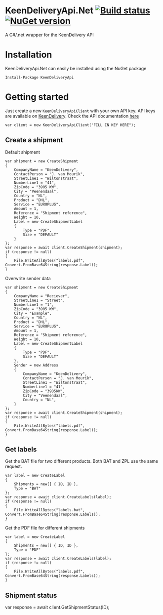 # KeenDeliveryApi.Net [![Build status](https://ci.appveyor.com/api/projects/status/m1c22rca95pl5o21?svg=true)](https://ci.appveyor.com/project/janssenr/keendeliveryapi-net) [![NuGet version](https://badge.fury.io/nu/keendeliveryapi.svg)](https://badge.fury.io/nu/keendeliveryapi)
A C#/.net wrapper for the KeenDelivery API

# Installation

KeenDeliveryApi.Net can easily be installed using the NuGet package

```
Install-Package KeenDeliveryApi
```

# Getting started
Just create a new `KeenDeliveryApiClient` with your own API key.
API keys are available on [KeenDelivery](https://www.keendelivery.com/). Check the API documentation [here](https://github.com/keendelivery/snelweg/wiki)

```
var client = new KeenDeliveryApiClient("FILL IN KEY HERE");
```

## Create a shipment
Default shipment
```
var shipment = new CreateShipment
{
    CompanyName = "KeenDelivery",
    ContactPerson = "J. van Mourik",
    StreetLine1 = "Wiltonstraat",
    NumberLine1 = "41",
    ZipCode = "3905 KW",
    City = "Veenendaal",
    Country = "NL",
    Product = "DHL",
    Service = "EUROPLUS",
    Amount = 1,
    Reference = "Shipment reference",
    Weight = 10,
    Label = new CreateShipmentLabel
    {
        Type = "PDF",
        Size = "DEFAULT"
    }
};
var response = await client.CreateShipment(shipment);
if (response != null)
{
    File.WriteAllBytes("labels.pdf", Convert.FromBase64String(response.Label));
}
```

Overwrite sender data
```
var shipment = new CreateShipment
{
    CompanyName = "Reciever",
    StreetLine1 = "Street",
    NumberLine1 = "1",
    ZipCode = "3905 KW",
    City = "Example",
    Country = "NL",
    Product = "DHL",
    Service = "EUROPLUS",
    Amount = 1,
    Reference = "Shipment reference",
    Weight = 10,
    Label = new CreateShipmentLabel
    {
        Type = "PDF",
        Size = "DEFAULT"
    },
    Sender = new Address
    {
        CompanyName = "KeenDelivery",
        ContactPerson = "J. van Mourik",
        StreetLine1 = "Wiltonstraat",
        NumberLine1 = "41",
        ZipCode = "3905KW",
        City = "Veenendaal",
        Country = "NL",
    }
};
var response = await client.CreateShipment(shipment);
if (response != null)
{
    File.WriteAllBytes("labels.pdf", Convert.FromBase64String(response.Label));
}
```

## Get labels
Get the BAT file for two different products. Both BAT and ZPL use the same request.
```
var label = new CreateLabel
{
    Shipments = new[] { ID, ID },
    Type = "BAT"
};
var response = await client.CreateLabels(label);
if (response != null)
{
    File.WriteAllBytes("labels.bat", Convert.FromBase64String(response.Labels));
}
```

Get the PDF file for different shipments
```
var label = new CreateLabel
{
    Shipments = new[] { ID, ID },
    Type = "PDF"
};
var response = await client.CreateLabels(label);
if (response != null)
{
    File.WriteAllBytes("labels.pdf", Convert.FromBase64String(response.Labels));
}
```

## Shipment status
var response = await client.GetShipmentStatus(ID);
